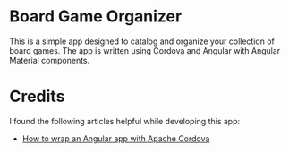 # Board Game Organizer

This is a simple app designed to catalog and organize your collection of board games. The app is written using Cordova and Angular with Angular Material components.

# Credits

I found the following articles helpful while developing this app:

 - [How to wrap an Angular app with Apache Cordova](https://medium.com/@EliaPalme/how-to-wrap-an-angular-app-with-apache-cordova-909024a25d79)
 